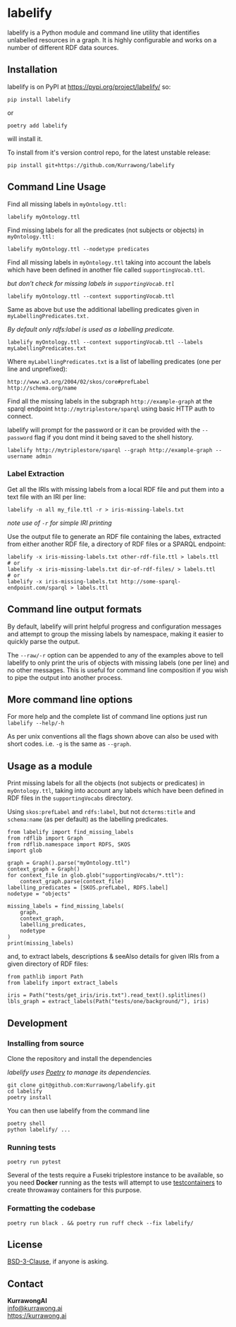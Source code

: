 # labelify 

labelify is a Python module and command line utility that identifies
unlabelled resources in a graph. It is highly configurable and works on
a number of different RDF data sources.

## Installation

labelify is on PyPI at https://pypi.org/project/labelify/ so:

    pip install labelify

or 

    poetry add labelify

will install it.

To install from it's version control repo, for the latest unstable release:

    pip install git+https://github.com/Kurrawong/labelify

## Command Line Usage

Find all missing labels in `myOntology.ttl:`

    labelify myOntology.ttl

Find missing labels for all the predicates (not subjects or objects) in
`myOntology.ttl:`

    labelify myOntology.ttl --nodetype predicates

Find all missing labels in `myOntology.ttl` taking into account the
labels which have been defined in another file called
`supportingVocab.ttl`.

*but don’t check for missing labels in `supportingVocab.ttl`*

    labelify myOntology.ttl --context supportingVocab.ttl

Same as above but use the additional labelling predicates given in
`myLabellingPredicates.txt.`

*By default only rdfs:label is used as a labelling predicate.*

    labelify myOntology.ttl --context supportingVocab.ttl --labels myLabellingPredicates.txt

Where `myLabellingPredicates.txt` is a list of labelling predicates (one
per line and unprefixed):

    http://www.w3.org/2004/02/skos/core#prefLabel
    http://schema.org/name

Find all the missing labels in the subgraph `http://example-graph` at
the sparql endpoint `http://mytriplestore/sparql` using basic HTTP auth
to connect.

labelify will prompt for the password or it can be provided with the
`--password` flag if you dont mind it being saved to the shell history.

    labelify http://mytriplestore/sparql --graph http://example-graph --username admin

### Label Extraction

Get all the IRIs with missing labels from a local RDF file and put them
into a text file with an IRI per line:

    labelify -n all my_file.ttl -r > iris-missing-labels.txt

*note use of `-r` for simple IRI printing*

Use the output file to generate an RDF file containing the labes,
extracted from either another RDF file, a directory of RDF files or a
SPARQL endpoint:

    labelify -x iris-missing-labels.txt other-rdf-file.ttl > labels.ttl
    # or
    labelify -x iris-missing-labels.txt dir-of-rdf-files/ > labels.ttl
    # or
    labelify -x iris-missing-labels.txt http://some-sparql-endpoint.com/sparql > labels.ttl

## Command line output formats

By default, labelify will print helpful progress and configuration
messages and attempt to group the missing labels by namespace, making it
easier to quickly parse the output.

The `--raw/-r` option can be appended to any of the examples above to
tell labelify to only print the uris of objects with missing labels (one
per line) and no other messages. This is useful for command line
composition if you wish to pipe the output into another process.

## More command line options

For more help and the complete list of command line options just run
`labelify --help/-h`

As per unix conventions all the flags shown above can also be used with
short codes. i.e. `-g` is the same as `--graph`.

## Usage as a module

Print missing labels for all the objects (not subjects or predicates) in
`myOntology.ttl`, taking into account any labels which have been defined
in RDF files in the `supportingVocabs` directory.

Using `skos:prefLabel` and `rdfs:label`, but not `dcterms:title` and
`schema:name` (as per default) as the labelling predicates.

    from labelify import find_missing_labels
    from rdflib import Graph
    from rdflib.namespace import RDFS, SKOS
    import glob

    graph = Graph().parse("myOntology.ttl")
    context_graph = Graph()
    for context_file in glob.glob("supportingVocabs/*.ttl"):
        context_graph.parse(context_file)
    labelling_predicates = [SKOS.prefLabel, RDFS.label]
    nodetype = "objects"

    missing_labels = find_missing_labels(
        graph,
        context_graph,
        labelling_predicates,
        nodetype
    )
    print(missing_labels)

and, to extract labels, descriptions & seeAlso details for given IRIs
from a given directory of RDF files:

    from pathlib import Path
    from labelify import extract_labels

    iris = Path("tests/get_iris/iris.txt").read_text().splitlines()
    lbls_graph = extract_labels(Path("tests/one/background/"), iris)

## Development

### Installing from source

Clone the repository and install the dependencies

*labelify uses [Poetry](https://python-poetry.org/) to manage its
dependencies.*

    git clone git@github.com:Kurrawong/labelify.git
    cd labelify
    poetry install

You can then use labelify from the command line

    poetry shell
    python labelify/ ...

### Running tests

    poetry run pytest

Several of the tests require a Fuseki triplestore instance to be available, so you need **Docker** running as the tests 
will attempt to use [testcontainers](https://testcontainers.com/guides/getting-started-with-testcontainers-for-python/) 
to create throwaway containers for this purpose.

### Formatting the codebase

    poetry run black . && poetry run ruff check --fix labelify/

## License

[BSD-3-Clause](https://opensource.org/license/bsd-3-clause/), if anyone
is asking.

## Contact

**KurrawongAI**  
<info@kurrawong.ai>  
<https://kurrawong.ai>
